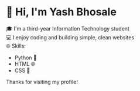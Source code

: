 # 👋 Hi, I'm Yash Bhosale

🎓 I'm a third-year Information Technology student  
💻 I enjoy coding and building simple, clean websites  
🌐 Skills:  
- Python 🐍  
- HTML 🌐  
- CSS 🎨  


Thanks for visiting my profile!
